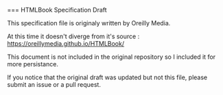=== HTMLBook Specification Draft

This specification file is originaly written by Oreilly Media.

At this time it doesn't diverge from it's source : https://oreillymedia.github.io/HTMLBook/

This document is not included in the original repository so I included it for more persistance.

If you notice that the original draft was updated but not this file, please submit an issue or a pull request.
